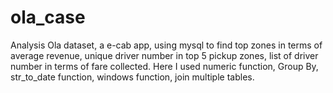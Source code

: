 # ola_case
Analysis Ola dataset, a e-cab app, using mysql to find top zones in terms of average revenue, unique driver number in top 5 pickup zones, list of driver number in terms of fare collected. Here I used numeric function, Group By, str_to_date function, windows function, join multiple tables.
